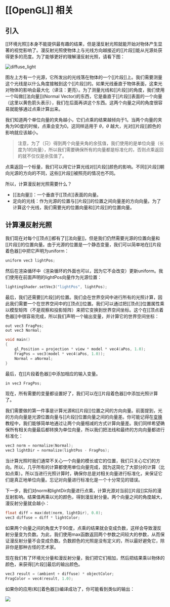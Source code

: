 # [[OpenGL]] 相关

## 引入

[[环境光照]]本身不能提供最有趣的结果，但是漫反射光照就能开始对物体产生显著的视觉影响了。漫反射光照使物体上与光线方向越接近的[[片段]]能从光源处获得更多的亮度。为了能够更好的理解漫反射光照，请看下图：

![diffuse_light](https://learnopengl-cn.github.io/img/02/02/diffuse_light.png)

图左上方有一个光源，它所发出的光线落在物体的一个[[片段]]上。我们需要测量这个光线是以什么角度接触到这个[[片段]]的。如果光线垂直于物体表面，这束光对物体的影响会最大化（译注：更亮）。为了测量光线和[[片段]]的角度，我们使用一个叫做[[法向量]](Normal Vector)的东西，它是垂直于[[片段]]表面的一个向量（这里以黄色箭头表示），我们在后面再讲这个东西。这两个向量之间的角度很容易就能够通过点乘计算出来。

我们知道两个单位向量的夹角越小，它们点乘的结果越倾向于1。当两个向量的夹角为90度的时候，点乘会变为0。这同样适用于 $\theta$，$\theta$ 越大，光对[[片段]]颜色的影响就应该越小。

> 注意，为了（只）得到两个向量夹角的余弦值，我们使用的是单位向量（长度为1的向量），所以我们需要确保所有的向量都是标准化的，否则点乘返回的就不仅仅是余弦值了。

点乘返回一个标量，我们可以用它计算光线对[[片段]]颜色的影响。不同[[片段]]朝向光源的方向的不同，这些[[片段]]被照亮的情况也不同。

所以，计算漫反射光照需要什么？

- [[法向量]]：一个垂直于[[顶点]]表面的向量。
- 定向的光线：作为光源的位置与[[片段]]的位置之间向量差的方向向量。为了计算这个光线，我们需要光的位置向量和[[片段]]的位置向量。

## 计算漫反射光照

我们现在对每个[[顶点]]都有了[[法向量]]，但是我们仍然需要光源的位置向量和[[片段]]的位置向量。由于光源的位置是一个静态变量，我们可以简单地在[[片段着色器]]中把它声明为uniform：

```c++
uniform vec3 lightPos;
```

然后在渲染循环中（渲染循环的外面也可以，因为它不会改变）更新uniform。我们使用在前面声明的lightPos向量作为光源位置：

```c++
lightingShader.setVec3("lightPos", lightPos);
```

最后，我们还需要[[片段]]的位置。我们会在世界空间中进行所有的光照计算，因此我们需要一个在世界空间中的[[顶点]]位置。我们可以通过把[[顶点]]位置属性乘以模型矩阵（不是观察和投影矩阵）来把它变换到世界空间坐标。这个在[[顶点着色器]]中很容易完成，所以我们声明一个输出变量，并计算它的世界空间坐标：

```c++
out vec3 FragPos;  
out vec3 Normal;

void main()
{
    gl_Position = projection * view * model * vec4(aPos, 1.0);
    FragPos = vec3(model * vec4(aPos, 1.0));
    Normal = aNormal;
}
```

最后，在[[片段着色器]]中添加相应的输入变量。

```c++
in vec3 FragPos;
```

现在，所有需要的变量都设置好了，我们可以在[[片段着色器]]中添加光照计算了。

我们需要做的第一件事是计算光源和[[片段]]位置之间的方向向量。前面提到，光的方向向量是光源位置向量与[[片段]]位置向量之间的向量差。你可能记得在[变换](https://learnopengl-cn.github.io/01%20Getting%20started/07%20Transformations/)教程中，我们能够简单地通过让两个向量相减的方式计算向量差。我们同样希望确保所有相关向量最后都转换为单位向量，所以我们把法线和最终的方向向量都进行标准化：

```c++
vec3 norm = normalize(Normal);
vec3 lightDir = normalize(lightPos - FragPos);
```

当计算光照时我们通常不关心一个向量的模长或它的位置，我们只关心它们的方向。所以，几乎所有的计算都使用单位向量完成，因为这简化了大部分的计算（比如点乘）。所以当进行光照计算时，确保你总是对相关向量进行标准化，来保证它们是真正地单位向量。忘记对向量进行标准化是一个十分常见的错误。

下一步，我们对norm和lightDir向量进行点乘，计算光源对当前[[片段]]实际的漫反射影响。结果值再乘以光的颜色，得到漫反射分量。两个向量之间的角度越大，漫反射分量就会越小：

```c++
float diff = max(dot(norm, lightDir), 0.0);
vec3 diffuse = diff * lightColor;
```

如果两个向量之间的角度大于90度，点乘的结果就会变成负数，这样会导致漫反射分量变为负数。为此，我们使用max函数返回两个参数之间较大的参数，从而保证漫反射分量不会变成负数。负数颜色的光照是没有定义的，所以最好避免它，除非你是那种古怪的艺术家。

现在我们有了环境光分量和漫反射分量，我们把它们相加，然后把结果乘以物体的颜色，来获得[[片段]]最后的输出颜色。

```c++
vec3 result = (ambient + diffuse) * objectColor;
FragColor = vec4(result, 1.0);
```

如果你的应用(和[[着色器]])编译成功了，你可能看到类似的输出：

![](https://learnopengl-cn.github.io/img/02/02/basic_lighting_diffuse.png)


